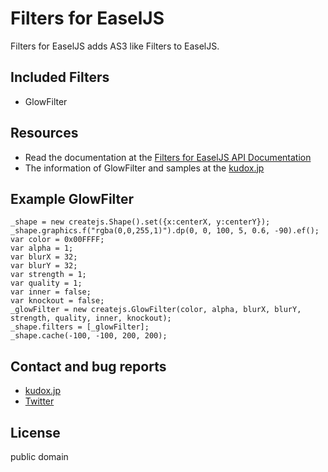 # Filters for EaselJS

Filters for EaselJS adds AS3 like Filters to EaselJS.


## Included Filters
* GlowFilter


## Resources
* Read the documentation at the [Filters for EaselJS API Documentation](http://kudox.jp/reference/filters_for_easeljs/)
* The information of GlowFilter and samples at the [kudox.jp](http://kudox.jp/java-script/createjs-easeljs-glowfilter)


## Example GlowFilter
	_shape = new createjs.Shape().set({x:centerX, y:centerY});
	_shape.graphics.f("rgba(0,0,255,1)").dp(0, 0, 100, 5, 0.6, -90).ef();
	var color = 0x00FFFF;
	var alpha = 1;
	var blurX = 32;
	var blurY = 32;
	var strength = 1;
	var quality = 1;
	var inner = false;
	var knockout = false;
	_glowFilter = new createjs.GlowFilter(color, alpha, blurX, blurY, strength, quality, inner, knockout);
	_shape.filters = [_glowFilter];
	_shape.cache(-100, -100, 200, 200);


## Contact and bug reports
* [kudox.jp](http://kudox.jp/contact)
* [Twitter](http://twitter.com/u_kudox)


## License
public domain
